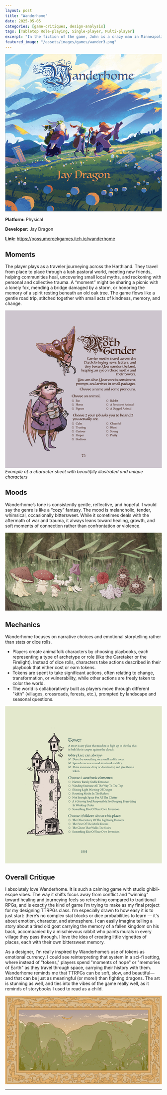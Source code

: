 ```yaml
---
layout: post
title: "Wanderhome"
date: 2025-05-05
categories: [game-critiques, design-analysis]
tags: [Tabletop Role-playing, Single-player, Multi-player]
excerpt: "In the fiction of the game, John is a crazy man in Minneapolis who is controlled by Voices in his head (the players) with each voice trying to fulfill their own bizarre obsessions."
featured_image: "/assets/images/games/wander3.png"
---
```


![Last Tea Shop](/assets/images/games/wander3.png)

**Platform:** Physical  

**Developer:** Jay Dragon

**Link:** https://possumcreekgames.itch.io/wanderhome

## Moments
The player plays as a traveler journeying across the Hæthland. They travel from place to place through a lush pastoral world, meeting new friends, helping communities heal, uncovering small local myths, and reckoning with personal and collective trauma. A “moment” might be sharing a picnic with a lonely fox, mending a bridge damaged by a storm, or honoring the memory of a spirit resting beneath an old oak tree. The game flows like a gentle road trip, stitched together with small acts of kindness, memory, and change.

![Last Tea Shop](/assets/images/games/wander1.png)
*Example of a character sheet with beautifilly illustrated and unique characters*

## Moods
Wanderhome’s tone is consistently gentle, reflective, and hopeful. I would say the genre is like a “cozy” fantasy. The mood is melancholic, tender, whimsical, occasionally bittersweet. While it sometimes deals with the aftermath of war and trauma, it always leans toward healing, growth, and soft moments of connection rather than confrontation or violence.

![Last Tea Shop](/assets/images/games/wander4.png)

## Mechanics 
Wanderhome focuses on narrative choices and emotional storytelling rather than stats or dice rolls.
- Players create animalfolk characters by choosing playbooks, each representing a type of archetype or role (like the Caretaker or the Firelight). Instead of dice rolls, characters take actions described in their playbook that either cost or earn tokens.
- Tokens are spent to take significant actions, often relating to change, transformation, or vulnerability, while other actions are freely taken to color the world.
- The world is collaboratively built as players move through different "kith" (villages, crossroads, forests, etc.), prompted by landscape and seasonal questions. 

![Last Tea Shop](/assets/images/games/wander2.png)

## Overall Critique 
I absolutely love Wanderhome. It is such a calming game with studio ghibli-esque vibes. The way it shifts focus away from conflict and "winning" toward healing and journeying feels so refreshing compared to traditional RPGs, and is exactly the kind of game I’m trying to make as my final project for my designing TTRPGs class. I’m especially drawn to how easy it is to just start: there’s no complex stat blocks or dice probabilities to learn — it's about emotion, character, and atmosphere. I can easily imagine telling a story about a tired old goat carrying the memory of a fallen kingdom on his back, accompanied by a mischievous rabbit who paints murals in every village they pass through. I love the idea of creating little vignettes of places, each with their own bittersweet memory.

As a designer, I’m really inspired by Wanderhome’s use of tokens as emotional currency. I could see reinterpreting that system in a sci-fi setting, where instead of "tokens," players spend "moments of hope" or "memories of Earth" as they travel through space, carrying their history with them. Wanderhome reminds me that TTRPGs can be soft, slow, and beautiful—and that can be just as meaningful (or more!) than fighting dragons. The art is stunning as well, and ties into the vibes of the game really well, as it reminds of storybooks I used to read as a child.

![Last Tea Shop](/assets/images/games/wander7.jpg)




---